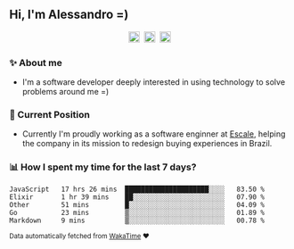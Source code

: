 ## Hi, I'm Alessandro =)

<p align="center">
  <a href="https://www.linkedin.com/in/alessandro-costa-dev/"><img src="https://img.shields.io/badge/-alessandro--costa--dev-%233f7ec6?style=flat-square&logo=Linkedin&logoColor=white" height="20"/></a>&nbsp;&nbsp;<a href="https://medium.com/@alessandro_costa"><img src="https://img.shields.io/badge/-%40alessandro__costa-%20black?style=flat-square&logo=Medium" height="20"/></a>&nbsp;&nbsp;<a href="mailto:alessandro96fc@gmail.com"><img src="https://img.shields.io/badge/-alessandro96fc%40gmail.com-%23c14438?style=flat-square&logo=Gmail&logoColor=white" height="20"/></a>
</p>

### :sparkles: About me

- I'm a software developer deeply interested in using technology to solve problems around me =)

### :office: Current Position 

-  Currently I'm proudly working as a software enginner at [Escale](https://github.com/escaletech), helping the company in its mission to redesign buying experiences in Brazil.

### :bar_chart: How I spent my time for the last 7 days?

<!--START_SECTION:waka-->
```text
JavaScript   17 hrs 26 mins  █████████████████████░░░░   83.50 % 
Elixir       1 hr 39 mins    ██░░░░░░░░░░░░░░░░░░░░░░░   07.90 % 
Other        51 mins         █░░░░░░░░░░░░░░░░░░░░░░░░   04.09 % 
Go           23 mins         ▒░░░░░░░░░░░░░░░░░░░░░░░░   01.89 % 
Markdown     9 mins          ▒░░░░░░░░░░░░░░░░░░░░░░░░   00.78 % 
```
<!--END_SECTION:waka-->

<sub>Data automatically fetched from [WakaTime](https://wakatime.com/) :heart:</sub>
